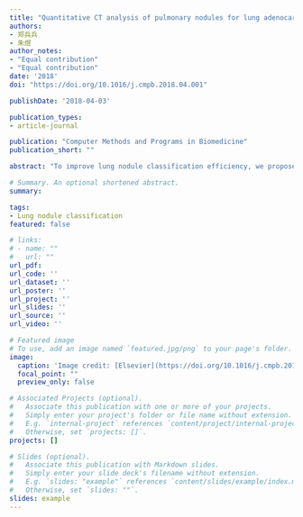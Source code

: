 ```yaml
---
title: "Quantitative CT analysis of pulmonary nodules for lung adenocarcinoma risk classification based on an exponential weighted grey scale angular density distribution feature"
authors:
- 郑兵兵
- 朱煜
author_notes:
- "Equal contribution"
- "Equal contribution"
date: '2018'
doi: "https://doi.org/10.1016/j.cmpb.2018.04.001"

publishDate: '2018-04-03'

publication_types:
- article-journal

publication: "Computer Methods and Programs in Biomedicine"
publication_short: ""

abstract: "To improve lung nodule classification efficiency, we propose a lung nodule CT image characterization method. We propose a multi-directional feature extraction method to effectively represent nodules of different risk levels. The proposed feature combined with pattern recognition model to classify lung adenocarcinomas risk to four categories: Atypical Adenomatous Hyperplasia (AAH), Adenocarcinoma In Situ (AIS), Minimally Invasive Adenocarcinoma (MIA), and Invasive Adenocarcinoma (IA). First, we constructed the reference map using an integral image and labelled this map using a K-means approach. The density distribution map of the lung nodule image was generated after scanning all pixels in the nodule image. An exponential function was designed to weight the angular histogram for each component of the distribution map, and the features of the image were described. Then, quantitative measurement was performed using a Random Forest classifier. The evaluation data were obtained from the LIDC-IDRI database and the CT database which provided by Shanghai Zhongshan hospital (ZSDB). In the LIDC-IDRI, the nodules are categorized into three configurations with five ranks of malignancy (“1” to “5”). In the ZSDB, the nodule categories are AAH, AIS, MIA, and IA. The average of Student's t-test p-values were less than 0.02. The AUCs for the LIDC-IDRI database were 0.9568, 0.9320, and 0.8288 for Configurations 1, 2, and 3, respectively. The AUCs for the ZSDB were 0.9771, 0.9917, 0.9590, and 0.9971 for AAH, AIS, MIA and IA, respectively. The experimental results demonstrate that the proposed method outperforms the state-of-the-art and is robust for different lung CT image datasets."

# Summary. An optional shortened abstract.
summary: 

tags:
- Lung nodule classification
featured: false

# links:
# - name: ""
#   url: ""
url_pdf: 
url_code: ''
url_dataset: ''
url_poster: ''
url_project: ''
url_slides: ''
url_source: ''
url_video: ''

# Featured image
# To use, add an image named `featured.jpg/png` to your page's folder. 
image:
  caption: 'Image credit: [Elsevier](https://doi.org/10.1016/j.cmpb.2018.04.001)'
  focal_point: ""
  preview_only: false

# Associated Projects (optional).
#   Associate this publication with one or more of your projects.
#   Simply enter your project's folder or file name without extension.
#   E.g. `internal-project` references `content/project/internal-project/index.md`.
#   Otherwise, set `projects: []`.
projects: []

# Slides (optional).
#   Associate this publication with Markdown slides.
#   Simply enter your slide deck's filename without extension.
#   E.g. `slides: "example"` references `content/slides/example/index.md`.
#   Otherwise, set `slides: ""`.
slides: example
---
```

